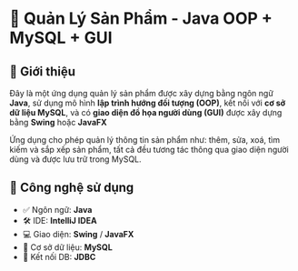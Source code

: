 # 🛒 Quản Lý Sản Phẩm - Java OOP + MySQL + GUI

## 📌 Giới thiệu

Đây là một ứng dụng quản lý sản phẩm được xây dựng bằng ngôn ngữ **Java**, sử dụng mô hình **lập trình hướng đối tượng (OOP)**, kết nối với **cơ sở dữ liệu MySQL**, và có **giao diện đồ họa người dùng (GUI)** được xây dựng bằng **Swing** hoặc **JavaFX**

Ứng dụng cho phép quản lý thông tin sản phẩm như: thêm, sửa, xoá, tìm kiếm và sắp xếp sản phẩm, tất cả đều tương tác thông qua giao diện người dùng và được lưu trữ trong MySQL.

## 🧱 Công nghệ sử dụng

- ✅ Ngôn ngữ: **Java**
- 🛠 IDE: **IntelliJ IDEA**
- 💻 Giao diện: **Swing** / **JavaFX**
- 💾 Cơ sở dữ liệu: **MySQL**
- 🔌 Kết nối DB: **JDBC**
